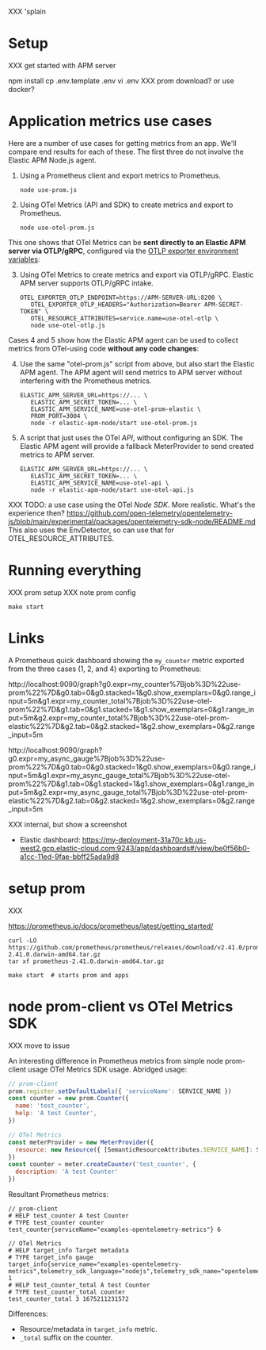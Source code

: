 XXX 'splain

# Setup

XXX get started with APM server

npm install
cp .env.template .env
vi .env
XXX prom download? or use docker?


# Application metrics use cases

Here are a number of use cases for getting metrics from an app. We'll compare
end results for each of these. The first three do not involve the Elastic
APM Node.js agent.

1. Using a Prometheus client and export metrics to Prometheus.
   ```
   node use-prom.js
   ```

2. Using OTel Metrics (API and SDK) to create metrics and export to Prometheus.
   ```
   node use-otel-prom.js
   ```

This one shows that OTel Metrics can be **sent directly to an Elastic APM server
via OTLP/gRPC**, configured via the
[OTLP exporter environment variables](https://opentelemetry.io/docs/concepts/sdk-configuration/otlp-exporter-configuration/):

3. Using OTel Metrics to create metrics and export via OTLP/gRPC.
   Elastic APM server supports OTLP/gRPC intake.
   ```
   OTEL_EXPORTER_OTLP_ENDPOINT=https://APM-SERVER-URL:8200 \
      OTEL_EXPORTER_OTLP_HEADERS="Authorization=Bearer APM-SECRET-TOKEN" \
      OTEL_RESOURCE_ATTRIBUTES=service.name=use-otel-otlp \
      node use-otel-otlp.js
   ```

Cases 4 and 5 show how the Elastic APM agent can be used to collect metrics
from OTel-using code **without any code changes**:

4. Use the same "otel-prom.js" script from above, but also start the Elastic APM
   agent. The APM agent will send metrics to APM server without interfering with
   the Prometheus metrics.
   ```
   ELASTIC_APM_SERVER_URL=https://... \
      ELASTIC_APM_SECRET_TOKEN=... \
      ELASTIC_APM_SERVICE_NAME=use-otel-prom-elastic \
      PROM_PORT=3004 \
      node -r elastic-apm-node/start use-otel-prom.js
   ```

5. A script that just uses the OTel *API*, without configuring an SDK. The
   Elastic APM agent will provide a fallback MeterProvider to send created
   metrics to APM server.
   ```
   ELASTIC_APM_SERVER_URL=https://... \
      ELASTIC_APM_SECRET_TOKEN=... \
      ELASTIC_APM_SERVICE_NAME=use-otel-api \
      node -r elastic-apm-node/start use-otel-api.js
   ```

XXX TODO: a use case using the OTel *Node SDK*. More realistic. What's the experience then?
   https://github.com/open-telemetry/opentelemetry-js/blob/main/experimental/packages/opentelemetry-sdk-node/README.md
   This also uses the EnvDetector, so can use that for OTEL_RESOURCE_ATTRIBUTES.

# Running everything

XXX prom setup
XXX note prom config

```
make start
```

# Links

A Prometheus quick dashboard showing the `my_counter` metric exported from
the three cases (1, 2, and 4) exporting to Prometheus:

http://localhost:9090/graph?g0.expr=my_counter%7Bjob%3D%22use-prom%22%7D&g0.tab=0&g0.stacked=1&g0.show_exemplars=0&g0.range_input=5m&g1.expr=my_counter_total%7Bjob%3D%22use-otel-prom%22%7D&g1.tab=0&g1.stacked=1&g1.show_exemplars=0&g1.range_input=5m&g2.expr=my_counter_total%7Bjob%3D%22use-otel-prom-elastic%22%7D&g2.tab=0&g2.stacked=1&g2.show_exemplars=0&g2.range_input=5m

http://localhost:9090/graph?g0.expr=my_async_gauge%7Bjob%3D%22use-prom%22%7D&g0.tab=0&g0.stacked=1&g0.show_exemplars=0&g0.range_input=5m&g1.expr=my_async_gauge_total%7Bjob%3D%22use-otel-prom%22%7D&g1.tab=0&g1.stacked=1&g1.show_exemplars=0&g1.range_input=5m&g2.expr=my_async_gauge_total%7Bjob%3D%22use-otel-prom-elastic%22%7D&g2.tab=0&g2.stacked=1&g2.show_exemplars=0&g2.range_input=5m


XXX internal, but show a screenshot

- Elastic dashboard: https://my-deployment-31a70c.kb.us-west2.gcp.elastic-cloud.com:9243/app/dashboards#/view/be0f56b0-a1cc-11ed-9fae-bbff25ada9d8



# setup prom

XXX

https://prometheus.io/docs/prometheus/latest/getting_started/

```
curl -LO https://github.com/prometheus/prometheus/releases/download/v2.41.0/prometheus-2.41.0.darwin-amd64.tar.gz
tar xf prometheus-2.41.0.darwin-amd64.tar.gz

make start  # starts prom and apps
```


# node prom-client vs OTel Metrics SDK

XXX move to issue

An interesting difference in Prometheus metrics from simple node prom-client usage
OTel Metrics SDK usage. Abridged usage:

```js
// prom-client
prom.register.setDefaultLabels({ 'serviceName': SERVICE_NAME })
const counter = new prom.Counter({
  name: 'test_counter',
  help: 'A test Counter',
})

// OTel Metrics
const meterProvider = new MeterProvider({
  resource: new Resource({ [SemanticResourceAttributes.SERVICE_NAME]: SERVICE_NAME })
})
const counter = meter.createCounter('test_counter', {
  description: 'A test Counter'
})
```

Resultant Prometheus metrics:

```
// prom-client
# HELP test_counter A test Counter
# TYPE test_counter counter
test_counter{serviceName="examples-opentelemetry-metrics"} 6

// OTel Metrics
# HELP target_info Target metadata
# TYPE target_info gauge
target_info{service_name="examples-opentelemetry-metrics",telemetry_sdk_language="nodejs",telemetry_sdk_name="opentelemetry",telemetry_sdk_version="1.9.1"} 1
# HELP test_counter_total A test Counter
# TYPE test_counter_total counter
test_counter_total 3 1675211231572
```

Differences:
- Resource/metadata in `target_info` metric.
- `_total` suffix on the counter.

